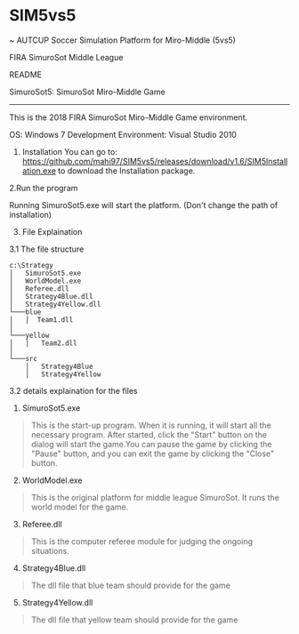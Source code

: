 # SIM5vs5
~ AUTCUP Soccer Simulation Platform for Miro-Middle (5vs5)

FIRA SimuroSot Middle League


README

SimuroSot5: SimuroSot Miro-Middle Game

-----


This is the 2018 FIRA SimuroSot Miro-Middle Game environment.

OS: Windows 7
Development Environment: Visual Studio 2010

1. Installation
You can go to: https://github.com/mahi97/SIM5vs5/releases/download/v1.6/SIM5Installation.exe to download the Installation package.

2.Run the program 

Running SimuroSot5.exe will start the platform. (Don't change the path of installation)

3. File Explaination

3.1 The file structure

```
c:\Strategy
│   SimuroSot5.exe
│   WorldModel.exe
│   Referee.dll
│   Strategy4Blue.dll
│   Strategy4Yellow.dll
└───blue
│   │  Team1.dll
│
└───yellow
│   │   Team2.dll
│
└───src
    │   Strategy4Blue
    │   Strategy4Yellow
```


3.2 details explaination for the files
1. SimuroSot5.exe
>This is the start-up program. When it is running, it will start all the necessary program. After started, click the "Start" button on the dialog will start the game.You can pause the game by clicking the "Pause" button, and you can exit the game by clicking the "Close" button.

2. WorldModel.exe
>This is the original platform for middle league SimuroSot. It runs the world model for the game.

3. Referee.dll
>This is the computer referee module for judging the ongoing situations.

4. Strategy4Blue.dll
>The dll file that blue team should provide for the game

5. Strategy4Yellow.dll
>The dll file that yellow team should provide for the game

